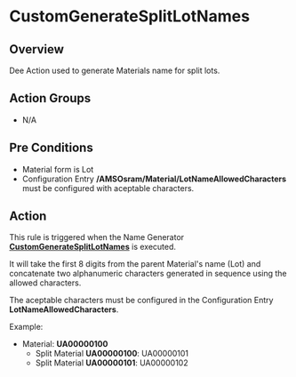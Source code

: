 # CustomGenerateSplitLotNames

## Overview

Dee Action used to generate Materials name for split lots.

## Action Groups

* N/A

## Pre Conditions

* Material form is Lot
* Configuration Entry **/AMSOsram/Material/LotNameAllowedCharacters** must be configured with aceptable characters.

## Action

This rule is triggered when the Name Generator **[CustomGenerateSplitLotNames](/AMSOsram/techspec>artifacts>namegenerators>CustomGenerateSplitLotNames)** is executed. 

It will take the first 8 digits from the parent Material's name (Lot) and concatenate two alphanumeric characters generated in sequence using the allowed characters. 

The aceptable characters must be configured in the Configuration Entry **LotNameAllowedCharacters**.

Example:

* Material: **UA00000100**
  * Split Material **UA00000100**: UA00000101
  * Split Material **UA00000101**: UA00000102
